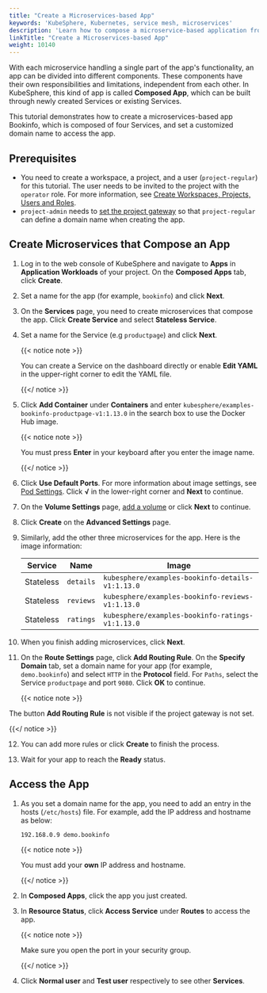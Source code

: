 ```yaml
---
title: "Create a Microservices-based App"
keywords: 'KubeSphere, Kubernetes, service mesh, microservices'
description: 'Learn how to compose a microservice-based application from scratch.'
linkTitle: "Create a Microservices-based App"
weight: 10140
---
```


With each microservice handling a single part of the app's functionality, an app can be divided into different components. These components have their own responsibilities and limitations, independent from each other. In KubeSphere, this kind of app is called **Composed App**, which can be built through newly created Services or existing Services.

This tutorial demonstrates how to create a microservices-based app Bookinfo, which is composed of four Services, and set a customized domain name to access the app.

## Prerequisites

- You need to create a workspace, a project, and a user (`project-regular`) for this tutorial. The user needs to be invited to the project with the `operator` role. For more information, see [Create Workspaces, Projects, Users and Roles](../../../quick-start/create-workspace-and-project/).
- `project-admin` needs to [set the project gateway](../../../project-administration/project-gateway/) so that `project-regular` can define a domain name when creating the app.

## Create Microservices that Compose an App

1. Log in to the web console of KubeSphere and navigate to **Apps** in **Application Workloads** of your project. On the **Composed Apps** tab, click **Create**.

2. Set a name for the app (for example, `bookinfo`) and click **Next**.

3. On the **Services** page, you need to create microservices that compose the app. Click **Create Service** and select **Stateless Service**.

4. Set a name for the Service (e.g `productpage`) and click **Next**.

   {{< notice note >}}

   You can create a Service on the dashboard directly or enable **Edit YAML** in the upper-right corner to edit the YAML file.

   {{</ notice >}} 

5. Click **Add Container** under **Containers** and enter `kubesphere/examples-bookinfo-productpage-v1:1.13.0` in the search box to use the Docker Hub image.

   {{< notice note >}}

   You must press **Enter** in your keyboard after you enter the image name.

   {{</ notice >}} 

6. Click **Use Default Ports**. For more information about image settings, see [Pod Settings](../../../project-user-guide/application-workloads/container-image-settings/). Click **√** in the lower-right corner and **Next** to continue.

7. On the **Volume Settings** page, [add a volume](../../../project-user-guide/storage/volumes/) or click **Next** to continue.

8. Click **Create** on the **Advanced Settings** page.

9. Similarly, add the other three microservices for the app. Here is the image information:

   | Service   | Name      | Image                                            |
   | --------- | --------- | ------------------------------------------------ |
   | Stateless | `details` | `kubesphere/examples-bookinfo-details-v1:1.13.0` |
   | Stateless | `reviews` | `kubesphere/examples-bookinfo-reviews-v1:1.13.0` |
   | Stateless | `ratings` | `kubesphere/examples-bookinfo-ratings-v1:1.13.0` |

10. When you finish adding microservices, click **Next**.

11. On the **Route Settings** page, click **Add Routing Rule**. On the **Specify Domain** tab, set a domain name for your app (for example, `demo.bookinfo`) and select `HTTP` in the **Protocol** field. For `Paths`, select the Service `productpage` and port `9080`. Click **OK** to continue.

    {{< notice note >}}

The button **Add Routing Rule** is not visible if the project gateway is not set.

{{</ notice >}} 

12. You can add more rules or click **Create** to finish the process.

13. Wait for your app to reach the **Ready** status.


## Access the App

1. As you set a domain name for the app, you need to add an entry in the hosts (`/etc/hosts`) file. For example, add the IP address and hostname as below:

   ```txt
   192.168.0.9 demo.bookinfo
   ```

   {{< notice note >}}

   You must add your **own** IP address and hostname.

   {{</ notice >}} 

2. In **Composed Apps**, click the app you just created.

3. In **Resource Status**, click **Access Service** under **Routes** to access the app.

   {{< notice note >}}

   Make sure you open the port in your security group.

   {{</ notice >}}

4. Click **Normal user** and **Test user** respectively to see other **Services**.

